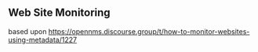 ## Web Site Monitoring 

based upon https://opennms.discourse.group/t/how-to-monitor-websites-using-metadata/1227
